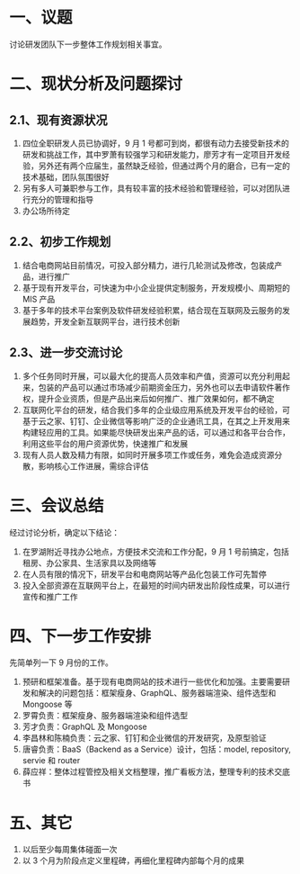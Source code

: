 # 一、议题

讨论研发团队下一步整体工作规划相关事宜。

# 二、现状分析及问题探讨

## 2.1、现有资源状况

1. 四位全职研发人员已协调好，9 月 1 号都可到岗，都很有动力去接受新技术的研发和挑战工作，其中罗萧有较强学习和研发能力，廖芳才有一定项目开发经验，另外还有两个应届生，虽然缺乏经验，但通过两个月的磨合，已有一定的技术基础，团队氛围很好
2. 另有多人可兼职参与工作，具有较丰富的技术经验和管理经验，可以对团队进行充分的管理和指导
3. 办公场所待定

## 2.2、初步工作规划

1. 结合电商网站目前情况，可投入部分精力，进行几轮测试及修改，包装成产品，进行推广
2. 基于现有开发平台，可快速为中小企业提供定制服务，开发规模小、周期短的 MIS 产品
3. 基于多年的技术平台案例及软件研发经验积累，结合现在互联网及云服务的发展趋势，开发全新互联网平台，进行技术创新

## 2.3、进一步交流讨论

1. 多个任务同时开展，可以最大化的提高人员效率和产值，资源可以充分利用起来，包装的产品可以通过市场减少前期资金压力，另外也可以去申请软件著作权，提升企业资质，但是产品出来后如何推广、推广效果如何，都不确定
2. 互联网化平台的研发，结合我们多年的企业级应用系统及开发平台的经验，可基于云之家、钉钉、企业微信等影响广泛的企业通讯工具，在其之上开发用来构建轻应用的工具。如果能尽快研发出来产品的话，可以通过和各平台合作，利用这些平台的用户资源优势，快速推广和发展
3. 现有人员人数及精力有限，如同时开展多项工作或任务，难免会造成资源分散，影响核心工作进展，需综合评估

# 三、会议总结

经过讨论分析，确定以下结论：

1. 在罗湖附近寻找办公地点，方便技术交流和工作分配，9 月 1 号前搞定，包括租房、办公家具、生活家具以及网络等
2. 在人员有限的情况下，研发平台和电商网站等产品化包装工作可先暂停
3. 投入全部资源在互联网平台上，在最短的时间内研发出阶段性成果，可以进行宣传和推广工作

# 四、下一步工作安排

先简单列一下 9 月份的工作。

1. 预研和框架准备。基于现有电商网站的技术进行一些优化和加强。主要需要研发和解决的问题包括：框架瘦身、GraphQL、服务器端渲染、组件选型和 Mongoose 等
2. 罗霄负责：框架瘦身、服务器端渲染和组件选型
3. 芳才负责：GraphQL 及 Mongoose
4. 李昌林和陈楠负责：云之家、钉钉和企业微信的开发研究，及原型验证
5. 唐睿负责：BaaS（Backend as a Service）设计，包括：model, repository, servie 和 router
6. 薛应祥：整体过程管控及相关文档整理，推广看板方法，整理专利的技术交底书

# 五、其它

1. 以后至少每周集体碰面一次
2. 以 3 个月为阶段点定义里程碑，再细化里程碑内部每个月的成果


